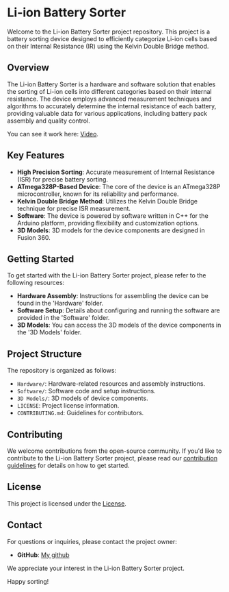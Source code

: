 # Li-ion Battery Sorter

Welcome to the Li-ion Battery Sorter project repository. This project is a battery sorting device designed to efficiently categorize Li-ion cells based on their Internal Resistance (IR) using the Kelvin Double Bridge method.

## Overview

The Li-ion Battery Sorter is a hardware and software solution that enables the sorting of Li-ion cells into different categories based on their internal resistance. The device employs advanced measurement techniques and algorithms to accurately determine the internal resistance of each battery, providing valuable data for various applications, including battery pack assembly and quality control.

You can see it work here: [Video](https://photos.app.goo.gl/ed2mon1c2cTBsrz78).

## Key Features

- **High Precision Sorting**: Accurate measurement of Internal Resistance (ISR) for precise battery sorting.
- **ATmega328P-Based Device**: The core of the device is an ATmega328P microcontroller, known for its reliability and performance.
- **Kelvin Double Bridge Method**: Utilizes the Kelvin Double Bridge technique for precise ISR measurement.
- **Software**: The device is powered by software written in C++ for the Arduino platform, providing flexibility and customization options.
- **3D Models**: 3D models for the device components are designed in Fusion 360.

## Getting Started

To get started with the Li-ion Battery Sorter project, please refer to the following resources:

- **Hardware Assembly**: Instructions for assembling the device can be found in the 'Hardware' folder.
- **Software Setup**: Details about configuring and running the software are provided in the 'Software' folder.
- **3D Models**: You can access the 3D models of the device components in the '3D Models' folder.

## Project Structure

The repository is organized as follows:

- `Hardware/`: Hardware-related resources and assembly instructions.
- `Software/`: Software code and setup instructions.
- `3D Models/`: 3D models of device components.
- `LICENSE`: Project license information.
- `CONTRIBUTING.md`: Guidelines for contributors.

## Contributing

We welcome contributions from the open-source community. If you'd like to contribute to the Li-ion Battery Sorter project, please read our [contribution guidelines](CONTRIBUTING.md) for details on how to get started.

## License

This project is licensed under the [License](LICENSE).

## Contact

For questions or inquiries, please contact the project owner:

- **GitHub**: [My github](https://github.com/nikst35)

We appreciate your interest in the Li-ion Battery Sorter project.

Happy sorting!
